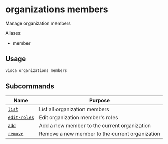 # organizations members

Manage organization members

Aliases:

- member

## Usage

```console
visca organizations members
```

## Subcommands

| Name                                                             | Purpose                                         |
| ---------------------------------------------------------------- | ----------------------------------------------- |
| [<code>list</code>](./organizations_members_list.md)             | List all organization members                   |
| [<code>edit-roles</code>](./organizations_members_edit-roles.md) | Edit organization member's roles                |
| [<code>add</code>](./organizations_members_add.md)               | Add a new member to the current organization    |
| [<code>remove</code>](./organizations_members_remove.md)         | Remove a new member to the current organization |
